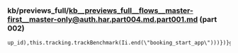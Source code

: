 ### kb/previews_full/kb__previews_full__flows__master-first__master-only@auth.har.part004.md.part001.md (part 002)

```md
up_id),this.tracking.trackBenchmark(Ii.end(\"booking_start_app\")))})}getCurrentBookform(){i
```

```
